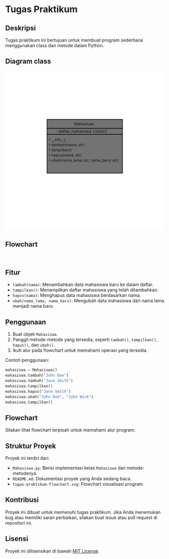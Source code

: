 # Tugas Praktikum

## Deskripsi

Tugas praktikum ini bertujuan untuk membuat program sederhana menggunakan class dan metode dalam Python.

## Diagram class

![](lib/img/mahasiswa.png)

## Flowchart

![]()

## Fitur

- `tambah(nama)`: Menambahkan data mahasiswa baru ke dalam daftar.
- `tampilkan()`: Menampilkan daftar mahasiswa yang telah ditambahkan.
- `hapus(nama)`: Menghapus data mahasiswa berdasarkan nama.
- `ubah(nama_lama, nama_baru)`: Mengubah data mahasiswa dari nama lama menjadi nama baru.

## Penggunaan

1. Buat objek `Mahasiswa`.
2. Panggil metode-metode yang tersedia, seperti `tambah()`, `tampilkan()`, `hapus()`, dan `ubah()`.
3. Ikuti alur pada flowchart untuk memahami operasi yang tersedia.

Contoh penggunaan:

```python
mahasiswa = Mahasiswa()
mahasiswa.tambah("John Doe")
mahasiswa.tambah("Jane Smith")
mahasiswa.tampilkan()
mahasiswa.hapus("Jane Smith")
mahasiswa.ubah("John Doe", "John Wick")
mahasiswa.tampilkan()
```

## Flowchart

Silakan lihat flowchart terpisah untuk memahami alur program.

## Struktur Proyek

Proyek ini terdiri dari:

- `Mahasiswa.py`: Berisi implementasi kelas `Mahasiswa` dan metode-metodenya.
- `README.md`: Dokumentasi proyek yang Anda sedang baca.
- `tugas-praktikum-flowchart.svg`: Flowchart visualisasi program.

## Kontribusi

Proyek ini dibuat untuk memenuhi tugas praktikum. Jika Anda menemukan bug atau memiliki saran perbaikan, silakan buat issue atau pull request di repositori ini.

## Lisensi

Proyek ini dilisensikan di bawah [MIT License](LICENSE).
